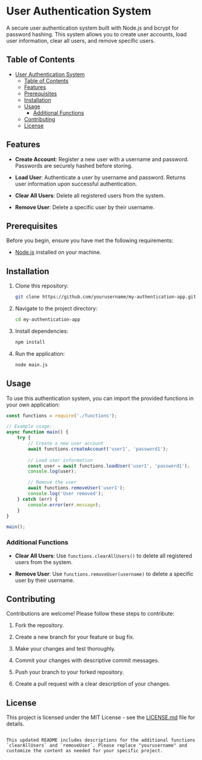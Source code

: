 # User Authentication System

A secure user authentication system built with Node.js and bcrypt for password hashing. This system allows you to create user accounts, load user information, clear all users, and remove specific users.

## Table of Contents

- [User Authentication System](#user-authentication-system)
  - [Table of Contents](#table-of-contents)
  - [Features](#features)
  - [Prerequisites](#prerequisites)
  - [Installation](#installation)
  - [Usage](#usage)
    - [Additional Functions](#additional-functions)
  - [Contributing](#contributing)
  - [License](#license)

## Features

- **Create Account**: Register a new user with a username and password. Passwords are securely hashed before storing.

- **Load User**: Authenticate a user by username and password. Returns user information upon successful authentication.

- **Clear All Users**: Delete all registered users from the system.

- **Remove User**: Delete a specific user by their username.

## Prerequisites

Before you begin, ensure you have met the following requirements:

- [Node.js](https://nodejs.org/) installed on your machine.

## Installation

1. Clone this repository:

   ```bash
   git clone https://github.com/yourusername/my-authentication-app.git
   ```

2. Navigate to the project directory:

   ```bash
   cd my-authentication-app
   ```

3. Install dependencies:

   ```bash
   npm install
   ```

4. Run the application:

   ```bash
   node main.js
   ```

## Usage

To use this authentication system, you can import the provided functions in your own application:

```javascript
const functions = require('./functions');

// Example usage:
async function main() {
    try {
        // Create a new user account
        await functions.createAccount('user1', 'password1');
        
        // Load user information
        const user = await functions.loadUser('user1', 'password1');
        console.log(user);

        // Remove the user
        await functions.removeUser('user1');
        console.log('User removed');
    } catch (err) {
        console.error(err.message);
    }
}

main();
```

### Additional Functions

- **Clear All Users**: Use `functions.clearAllUsers()` to delete all registered users from the system.

- **Remove User**: Use `functions.removeUser(username)` to delete a specific user by their username.

## Contributing

Contributions are welcome! Please follow these steps to contribute:

1. Fork the repository.

2. Create a new branch for your feature or bug fix.

3. Make your changes and test thoroughly.

4. Commit your changes with descriptive commit messages.

5. Push your branch to your forked repository.

6. Create a pull request with a clear description of your changes.

## License

This project is licensed under the MIT License - see the [LICENSE.md](LICENSE.md) file for details.
```

This updated README includes descriptions for the additional functions `clearAllUsers` and `removeUser`. Please replace "yourusername" and customize the content as needed for your specific project.
